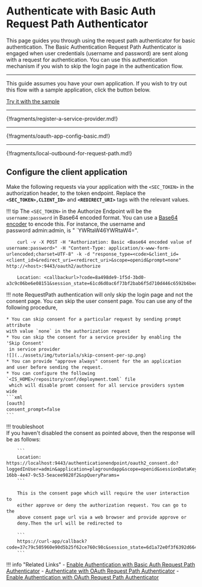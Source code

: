 # Authenticate with Basic Auth Request Path Authenticator

This page guides you through using the request path authenticator for basic authentication. 
The Basic Authentication Request Path Authenticator is engaged when user credentials (username and password) 
are sent along with a request for authentication. You can use this authentication mechanism if you wish to skip the login page in the authentication flow.

---

This guide assumes you have your own application. If you wish to try out this flow with a sample application, click the button below. 

<a class="samplebtn_a" href="../../quick-starts/basic-auth-request-path-sample" rel="nofollow noopener">Try it with the sample</a>


----

{!fragments/register-a-service-provider.md!}

----

{!fragments/oauth-app-config-basic.md!}

----
{!fragments/local-outbound-for-request-path.md!}

## Configure the client application

Make the following requests via your application with the `<SEC_TOKEN>` in the authorization header, to the token endpoint. 
Replace the **` <SEC_TOKEN>,CLIENT_ID>`** and **`<REDIRECT_URI>`** tags with the relevant values.

!!! tip
    The `<SEC_TOKEN>` in the Authorize Endpoint will be the `username:password` in Base64
    encoded format. You can use a [Base64 encoder](https://www.base64encode.org/) 
    to encode this. For instance, the username and password admin:admin, is "
    `YWRtaW46YWRtaW4=". 


    
```tab="Request Format"
    curl -v -X POST -H "Authorization: Basic <Base64 encoded value of username:password>" -H "Content-Type: application/x-www-form-urlencoded;charset=UTF-8" -k -d "response_type=<code>&client_id=<client_id>&redirect_uri=<redirect_uri>&scope=openid&prompt=none"  http://<host>:9443/oauth2/authorize
```

```tab="Response Format"
    Location: <callbackurl>?code=8a498de9-1f5d-3bd0-a3c9c06be6e08151&session_state=61cd6d0ac6f73bf2bab6f5d710d446c6592b6bedb01c240c1377312118f3e186.N92JLOL5gufcXSwxh2V4xg
```

!!! note
    RequestPath authentication will only skip the login page and not the consent page.
    You can skip the user consent page. 
    You can use any of the following procedure,
    
    * You can skip consent for a particular request by sending prompt attribute 
    with value `none` in the authorization request
    * You can skip the consent for a service provider by enabling the 'Skip Consent'
     in service provider
    ![](../assets/img/tutorials/skip-consent-per-sp.png)
    * You can provide "approve always" consent for the an application
    and user before sending the request.
    * You can configure the following `<IS_HOME>/repository/conf/deployment.toml` file
     which will disable promt consent for all service providers system wide
    ```xml
    [oauth]
    consent_prompt=false
    ```

!!! troubleshoot  
        If you haven't disabled the consent as pointed above, then the response
        will be as follows:
    
        ```
        Location: https://localhost:9443/authenticationendpoint/oauth2_consent.do?loggedInUser=admin&application=plagroundapp&scope=openid&sessionDataKeyConsent=a14f4a5d-16bb-4e47-9c53-5eacee9828f2&spQueryParams=
        ```
    
        This is the consent page which will require the user interaction to
        either approve or deny the authorization request. You can go to the
        above consent page url via a web browser and provide approve or
        deny.Then the url will be redirected to
        
        ```
        https://curl-app/callback?code=37c79c505960e90d5b25f62ce760c98c&session_state=6d1a72e0f3f6392d6648ec5e6ed0
        ```
        
!!! info "Related Links"
     -   [Enable Authentication with Basic Auth Request Path Authenticator](../../quick-starts/basic-auth-request-path-sample)
     -   [Authenticate with OAuth Request Path Authenticator](../../guides/oauth-request-path)
     -   [Enable Authentication with OAuth Request Path Authenticator](../../quick-starts/oauth-request-path-sample)
           